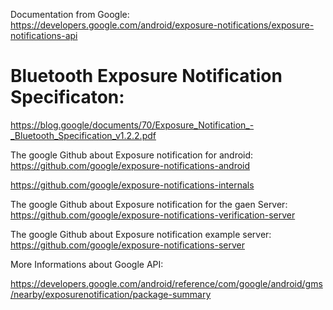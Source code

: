 Documentation from Google:
https://developers.google.com/android/exposure-notifications/exposure-notifications-api

# Bluetooth Exposure Notification Specificaton:
https://blog.google/documents/70/Exposure_Notification_-_Bluetooth_Specification_v1.2.2.pdf


The google Github about Exposure notification for android:
https://github.com/google/exposure-notifications-android

https://github.com/google/exposure-notifications-internals

The google Github about Exposure notification for the gaen Server:
https://github.com/google/exposure-notifications-verification-server

The google Github about Exposure notification example server:
https://github.com/google/exposure-notifications-server


More Informations about Google API:

https://developers.google.com/android/reference/com/google/android/gms/nearby/exposurenotification/package-summary
